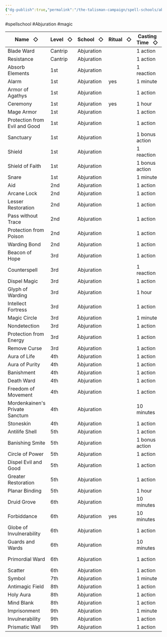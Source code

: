 ```yaml
---
{"dg-publish":true,"permalink":"/the-talisman-campaign/spell-schools/abjuration/"}
---
```


#spellschool #Abjuration #magic 

|Name   ◇|Level   ◇|School   ◇|Ritual   ◇|Casting Time   ◇|Components   ◇|Concentration   ◇|Source   ◇|
|---|---|---|---|---|---|---|---|
|Blade Ward|Cantrip|Abjuration||1 action|VS||phb 218|
|Resistance|Cantrip|Abjuration||1 action|VSM|yes|phb 272|
|Absorb Elements|1st|Abjuration||1 reaction|S||ee 15, xge 150|
|Alarm|1st|Abjuration|yes|1 minute|VSM||phb 211|
|Armor of Agathys|1st|Abjuration||1 action|VSM||phb 215|
|Ceremony|1st|Abjuration|yes|1 hour|VSMgp||xge 151|
|Mage Armor|1st|Abjuration||1 action|VSM||phb 256|
|Protection from Evil and Good|1st|Abjuration||1 action|VSM|yes|phb 270|
|Sanctuary|1st|Abjuration||1 bonus action|VSM||phb 272|
|Shield|1st|Abjuration||1 reaction|VS||phb 275|
|Shield of Faith|1st|Abjuration||1 bonus action|VSM|yes|phb 275|
|Snare|1st|Abjuration||1 minute|SMgp||xge 165|
|Aid|2nd|Abjuration||1 action|VSM||phb 211|
|Arcane Lock|2nd|Abjuration||1 action|VSMgp||phb 215|
|Lesser Restoration|2nd|Abjuration||1 action|VS||phb 255|
|Pass without Trace|2nd|Abjuration||1 action|VSM|yes|phb 264|
|Protection from Poison|2nd|Abjuration||1 action|VS||phb 270|
|Warding Bond|2nd|Abjuration||1 action|VSMgp||phb 287|
|Beacon of Hope|3rd|Abjuration||1 action|VS|yes|phb 217|
|Counterspell|3rd|Abjuration||1 reaction|S||phb 228|
|Dispel Magic|3rd|Abjuration||1 action|VS||phb 234|
|Glyph of Warding|3rd|Abjuration||1 hour|VSMgp||phb 245|
|Intellect Fortress|3rd|Abjuration||1 action|V|yes|tce 107|
|Magic Circle|3rd|Abjuration||1 minute|VSMgp||phb 256|
|Nondetection|3rd|Abjuration||1 action|VSMgp||phb 263|
|Protection from Energy|3rd|Abjuration||1 action|VS|yes|phb 270|
|Remove Curse|3rd|Abjuration||1 action|VS||phb 271|
|Aura of Life|4th|Abjuration||1 action|V|yes|phb 216|
|Aura of Purity|4th|Abjuration||1 action|V|yes|phb 216|
|Banishment|4th|Abjuration||1 action|VSM|yes|phb 217|
|Death Ward|4th|Abjuration||1 action|VS||phb 230|
|Freedom of Movement|4th|Abjuration||1 action|VSM||phb 244|
|Mordenkainen's Private Sanctum|4th|Abjuration||10 minutes|VSM||phb 262|
|Stoneskin|4th|Abjuration||1 action|VSMgp|yes|phb 278|
|Antilife Shell|5th|Abjuration||1 action|VS|yes|phb 213|
|Banishing Smite|5th|Abjuration||1 bonus action|V|yes|phb 216|
|Circle of Power|5th|Abjuration||1 action|V|yes|phb 221|
|Dispel Evil and Good|5th|Abjuration||1 action|VSM|yes|phb 233|
|Greater Restoration|5th|Abjuration||1 action|VSMgp||phb 246|
|Planar Binding|5th|Abjuration||1 hour|VSMgp||phb 265|
|Druid Grove|6th|Abjuration||10 minutes|VSM||xge 154|
|Forbiddance|6th|Abjuration|yes|10 minutes|VSMgp||phb 243|
|Globe of Invulnerability|6th|Abjuration||1 action|VSM|yes|phb 245|
|Guards and Wards|6th|Abjuration||10 minutes|VSMgp||phb 248|
|Primordial Ward|6th|Abjuration||1 action|VS|yes|ee 21, xge 163|
|Scatter|6th|Abjuration||1 action|V||xge 164|
|Symbol|7th|Abjuration||1 minute|VSMgp||phb 280|
|Antimagic Field|8th|Abjuration||1 action|VSM|yes|phb 213|
|Holy Aura|8th|Abjuration||1 action|VSMgp|yes|phb 251|
|Mind Blank|8th|Abjuration||1 action|VS||phb 259|
|Imprisonment|9th|Abjuration||1 minute|VSMgp||phb 252|
|Invulnerability|9th|Abjuration||1 action|VSMgp|yes|xge 160|
|Prismatic Wall|9th|Abjuration||1 action|VS||phb 267|